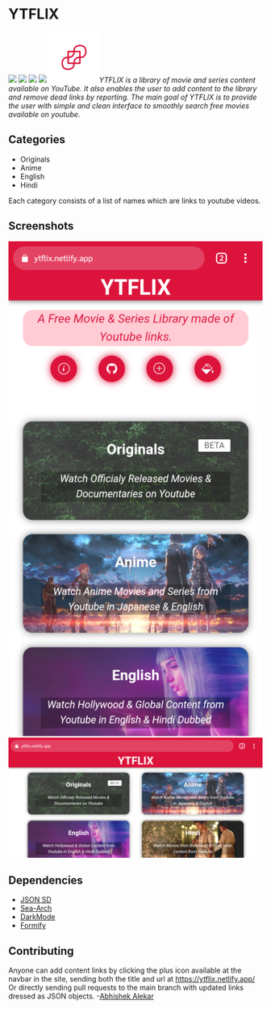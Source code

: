 # YTFLIX

![](https://img.shields.io/github/release/n-ce/YTFLIX)
![](https://img.shields.io/github/license/n-ce/YTFLIX)
![](https://img.shields.io/github/languages/code-size/n-ce/YTFLIX)
![](https://img.shields.io/github/repo-size/n-ce/YTFLIX)
<img src="Assets/Icons/Main.svg" height="100"><em>YTFLIX is a library of movie and series content available on YouTube. It also enables the user to add content to the library and remove dead links by reporting. The main goal of YTFLIX is to provide the user with simple and clean interface to smoothly search free movies available on youtube.</em>
## Categories
- Originals
- Anime
- English
- Hindi

Each category consists of a list of names which are links to youtube videos.

## Screenshots
![Interface as of v1.4](Assets/Screenshots/1.png)
![Interface as of v1.4](Assets/Screenshots/2.png)

## Dependencies
- [JSON SD](https://github.com/n-ce/JSON-static-database)
- [Sea-Arch](https://github.com/n-ce/Sea-Arch)
- [DarkMode](https://github.com/n-ce/DarkMode)
- [Formify](https://github.com/n-ce/Formify)

## Contributing
Anyone can add content links by clicking the plus icon available at the navbar in the site, sending both the title and url at https://ytflix.netlify.app/
Or directly sending pull requests to the main branch with updated links dressed as JSON objects.
-[Abhishek Alekar](https://github.com/abhishekalekar)
